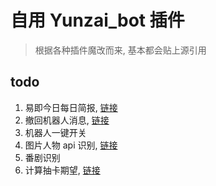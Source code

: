 # 自用 Yunzai_bot 插件

> 根据各种插件魔改而来, 基本都会贴上源引用

## todo

1. 易即今日每日简报, [链接](https://github.com/MuXia-0326/YunzaiBotJsPluginMuXia/blob/master/muxia_get_day_news.js)
2. 撤回机器人消息, [链接](https://github.com/MuXia-0326/YunzaiBotJsPluginMuXia/blob/master/muxia_recall_bot_msg.js)
3. 机器人一键开关
4. 图片人物 api 识别, [链接](https://gitee.com/shuciqianye/yunzai-AnimeTrace)
5. 番剧识别
6. 计算抽卡期望, [链接](https://github.com/MSIsunny/GenshinWishCalculator-py/blob/main/WishSupport.py)